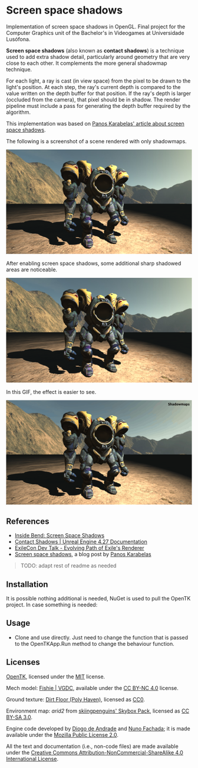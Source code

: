 # Screen space shadows

Implementation of screen space shadows in OpenGL. Final project for the Computer Graphics unit of
the Bachelor's in Videogames at Universidade Lusófona.

**Screen space shadows** (also known as **contact shadows**) is a technique used to add extra shadow detail,
particularly around geometry that are very close to each other. It complements the more general
shadowmap technique.

For each light, a ray is cast (in view space) from the pixel to be drawn to the light's position.
At each step, the ray's current depth is compared to the value written on the depth buffer for that
position. If the ray's depth is larger (occluded from the camera), that pixel should be in shadow.
The render pipeline must include a pass for generating the depth buffer required by
the algorithm.

This implementation was based on [Panos Karabelas' article about screen space shadows][SSSKarabelas].

The following is a screenshot of a scene rendered with only shadowmaps.

![3D scene, shadowmaps only.](sss-disabled.png)

After enabling screen space shadows, some additional sharp shadowed areas are noticeable.

![3D scene, shadowmaps and screen space shadows.](sss-enabled.png)

In this GIF, the effect is easier to see.

![GIF comparing rendered scene with and without screen space shadows.](sss-before-after.gif)

## References

- [Inside Bend: Screen Space Shadows](https://www.bendstudio.com/blog/inside-bend-screen-space-shadows/)
- [Contact Shadows | Unreal Engine 4.27 Documentation](https://docs.unrealengine.com/4.27/en-US/BuildingWorlds/LightingAndShadows/ContactShadows/) 
- [ExileCon Dev Talk - Evolving Path of Exile's Renderer](https://www.youtube.com/watch?v=whyJzrVEgVc)
- [Screen space shadows][SSSKarabelas], a blog post by [Panos Karabelas](https://panoskarabelas.com/)

> TODO: adapt rest of readme as needed

## Installation

It is possible nothing additional is needed, NuGet is used to pull the OpenTK project. In case something is needed:

## Usage

* Clone and use directly. Just need to change the function that is passed to the OpenTKApp.Run method to change the behaviour function.

## Licenses

[OpenTK], licensed under the [MIT] license.

Mech model: [Fishie | VGDC](https://sketchfab.com/3d-models/fishie-vgdc-6da1d9a980ee4608a2cc15af0649a583),
available under the [CC BY-NC 4.0] license.

Ground texture: [Dirt Floor (Poly Haven)](https://polyhaven.com/a/dirt_floor), licensed as [CC0].

Environment map: *arid2* from [skiingpenguins' Skybox Pack](https://opengameart.org/content/skiingpenguins-skybox-pack), licensed as [CC BY-SA 3.0].

Engine code developed by [Diogo de Andrade][DAndrade] and [Nuno Fachada][NFachada]; it is made
available under the [Mozilla Public License 2.0][MPLv2].

All the text and documentation (i.e., non-code files) are made available under
the [Creative Commons Attribution-NonCommercial-ShareAlike 4.0 International
License][CC BY-NC-SA 4.0].

[MPLv2]:https://opensource.org/licenses/MPL-2.0
[CC BY-NC 4.0]:http://creativecommons.org/licenses/by-nc/4.0/
[CC BY-SA 3.0]:https://creativecommons.org/licenses/by-sa/3.0/
[CC BY-NC-SA 4.0]:https://creativecommons.org/licenses/by-nc-sa/4.0/
[CC-BY3.0]:https://creativecommons.org/licenses/by/3.0/
[CC0]:https://creativecommons.org/publicdomain/zero/1.0/
[Ap2]:https://opensource.org/licenses/Apache-2.0
[OpenTK]:https://opentk.net/
[MIT]:https://opensource.org/license/mit/
[DAndrade]:https://github.com/DiogoDeAndrade
[NFachada]:https://github.com/fakenmc
[SSSKarabelas]:https://panoskarabelas.com/posts/screen_space_shadows/
